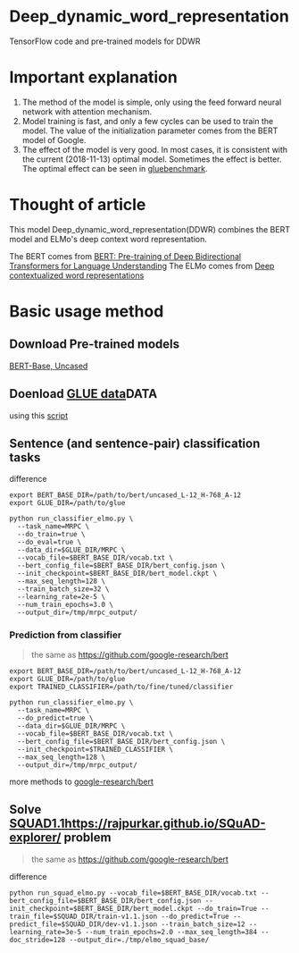 # Deep_dynamic_word_representation
TensorFlow code and pre-trained models for DDWR

# Important explanation
1. The method of the model is simple, only using the feed forward neural network with attention mechanism.
2. Model training is fast, and only a few cycles can be used to train the model. The value of the initialization parameter comes from the BERT model of Google.
3. The effect of the model is very good. In most cases, it is consistent with the current (2018-11-13) optimal model. Sometimes the effect is better. The optimal effect can be seen in [gluebenchmark](https://gluebenchmark.com/leaderboard).

# Thought of article

This model Deep_dynamic_word_representation(DDWR) combines the BERT model and ELMo's deep context word representation.

The BERT comes from [BERT: Pre-training of Deep Bidirectional Transformers for Language Understanding](https://arxiv.org/abs/1810.04805)
The ELMo comes from [Deep contextualized word representations](https://arxiv.org/abs/1802.05365v2)

# Basic usage method

## Download Pre-trained models

[BERT-Base, Uncased](https://storage.googleapis.com/bert_models/2018_10_18/uncased_L-12_H-768_A-12.zip)

## Doenload [GLUE data](https://gluebenchmark.com/tasks)DATA

using this [script](https://gist.github.com/W4ngatang/60c2bdb54d156a41194446737ce03e2e)

## Sentence (and sentence-pair) classification tasks

difference
```
export BERT_BASE_DIR=/path/to/bert/uncased_L-12_H-768_A-12
export GLUE_DIR=/path/to/glue

python run_classifier_elmo.py \
  --task_name=MRPC \
  --do_train=true \
  --do_eval=true \
  --data_dir=$GLUE_DIR/MRPC \
  --vocab_file=$BERT_BASE_DIR/vocab.txt \
  --bert_config_file=$BERT_BASE_DIR/bert_config.json \
  --init_checkpoint=$BERT_BASE_DIR/bert_model.ckpt \
  --max_seq_length=128 \
  --train_batch_size=32 \
  --learning_rate=2e-5 \
  --num_train_epochs=3.0 \
  --output_dir=/tmp/mrpc_output/
```

### Prediction from classifier
> the same as https://github.com/google-research/bert

```
export BERT_BASE_DIR=/path/to/bert/uncased_L-12_H-768_A-12
export GLUE_DIR=/path/to/glue
export TRAINED_CLASSIFIER=/path/to/fine/tuned/classifier

python run_classifier_elmo.py \
  --task_name=MRPC \
  --do_predict=true \
  --data_dir=$GLUE_DIR/MRPC \
  --vocab_file=$BERT_BASE_DIR/vocab.txt \
  --bert_config_file=$BERT_BASE_DIR/bert_config.json \
  --init_checkpoint=$TRAINED_CLASSIFIER \
  --max_seq_length=128 \
  --output_dir=/tmp/mrpc_output/
```
more methods to [google-research/bert](https://github.com/google-research/bert)


## Solve [SQUAD1.1]()https://rajpurkar.github.io/SQuAD-explorer/ problem

> the same as https://github.com/google-research/bert

difference
```
python run_squad_elmo.py --vocab_file=$BERT_BASE_DIR/vocab.txt --bert_config_file=$BERT_BASE_DIR/bert_config.json --init_checkpoint=$BERT_BASE_DIR/bert_model.ckpt --do_train=True --train_file=$SQUAD_DIR/train-v1.1.json --do_predict=True --predict_file=$SQUAD_DIR/dev-v1.1.json --train_batch_size=12 --learning_rate=3e-5 --num_train_epochs=2.0 --max_seq_length=384 --doc_stride=128 --output_dir=./tmp/elmo_squad_base/
```


